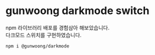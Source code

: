 # gunwoong darkmode switch
npm 라이브러리 배포를 경험삼아 해보았습니다.<br/>
다크모드 스위치를 구현하였습니다.<br/>
```
npm i @gunwoong/darkmode
```
